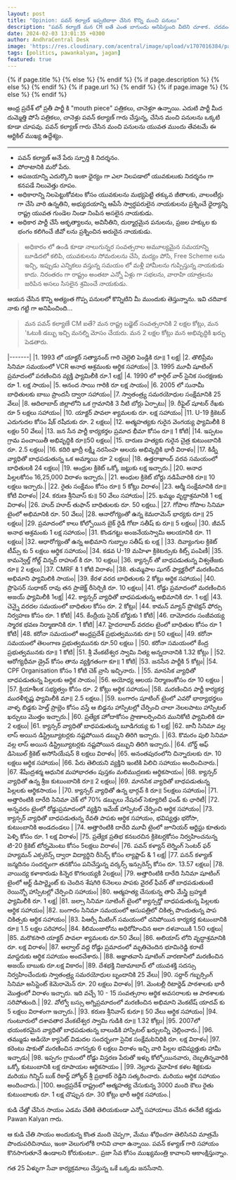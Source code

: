 ```yaml
---
layout: post
title: "Opinion: పవన్ కల్యాణ్ ఇప్పటిదాకా చేసిన కొన్ని మంచి పనులు"
description: "పవన్ కల్యాణే మన CM ఐతే ఎంత బాగుండు అనిపిస్తుంది వీటిని చూశాక. చదవండి. చదివించండి."
date: 2024-02-03 13:01:35 +0300
author: AndhraCentral Desk
image: 'https://res.cloudinary.com/acentral/image/upload/v1707016384/pawank/PawanCM_nxehyn.jpg'
tags: [politics, pawankalyan, jagan]
featured: true
---
```


<meta content="{{ site.title }}" property="og:site_name">
{% if page.title %}
  <meta content="{{ page.title }}" property="og:title">
{% else %}
  <meta content="{{ site.title }}" property="og:title">
{% endif %}
{% if page.description %}
  <meta content="{{ page.description }}" property="og:description">
{% else %}
  <meta content="{{ site.description }}" property="og:description">
{% endif %}
{% if page.url %}
  <meta content="{{ site.url }}{{ page.url }}" property="og:url">
{% endif %}
{% if page.image %}
  <meta content="https://res.cloudinary.com/acentral/image/upload/v1707016384/pawank/PawanCM_nxehyn.jpg" property="og:image">
{% else %}
  <meta content="{{ site.url }}/images/og.png" property="og:image">
{% endif %}

ఆంధ్ర ప్రదేశ్ లో ప్రతీ పార్టీ కి "mouth piece" పత్రికలు, చానెళ్లూ ఉన్నాయి. ఎదుటి పార్టీ మీద దుమ్మెత్తి పోసే పత్రికలు, చానెళ్లు పవన్ కల్యాణ్ గారు చేస్తున్న, చేసిన మంచి పనులను ఒక్కటి కూడా చూపవు. పవన్ కల్యాణ్ గారు చేసిన మంచి పనులను యువత ముందు తేవటమే ఈ ఆర్టికిల్ ముఖ్య ఉద్దేశ్యం. 

---

- పవన్ కల్యాణ్ అనే పేరు స్ఫూర్తి కి నిదర్శనం. 
- పోరాటానికి మరో పేరు. 
- అపజయాన్ని ఎదుర్కొని ఇంకా ధైర్యం గా ఎలా నిలపడాలో యువకులుకు నిదర్శనం గా కనపడే నిలువెత్తు రూపం. 
- అధికారాన్ని నిలపెట్టుకోవటం కోసం యువకులను మభ్యపెట్టి తక్కువ జీతాలకు, వాలంటీర్లు గా చేసి వారి ఉన్నతిని, అభ్యుదయాన్ని ఆపేసే స్వార్ధపరులైన నాయకులను ప్రశ్నించే ధైర్యాన్ని రాష్ట్ర యువత గుండెల  నిండా నింపిన అసలైన నాయకుడు.
- అధికార పార్టీ చేసే ఆకృత్యాలను, అవినీతిని, దుర్మార్గమైన పనులను, ప్రజల హక్కుల కు భంగం కలిగించే జీవో లను ప్రశ్నించిన అరుదైన నాయకుడు. 

> అధికారం లో ఉండి కూడా నాలుగున్నర సంవత్సరాల అమూల్యమైన సమయాన్ని  బూడిదలో కలిపి, యువకులను సోమరులను చేసి, మద్యం పోసి, Free Scheme లను ఇచ్చి, ఇప్పుడు ఎన్నికలు వస్తున్న సమయం లో మళ్లీ హామీలను గుప్పిస్తున్న నాయకుడు కాదు. నిరంతరం గా రాష్ట్రం అంతటా ఎన్నో ఏళ్లు గా సభలను, వారాహి యాత్రలను జరిపిన అసలు సిసలైన శ్రమించే నాయకుడు.

ఆయన చేసిన కొన్ని అత్యంత గొప్ప పనులలో కొన్నిటిని మీ ముందుకు తెస్తున్నాను. ఇవి చదివాక నాకు గట్టి గా అనిపించింది...

> మన పవన్ కల్యాణే CM ఐతే? మన రాష్ట్ర బడ్జెట్ సంవత్సరానికి 2 లక్షల కోట్లు, మన 'ఓటుకి డబ్బు ఇచ్చి మనల్ని మోసం చేయరు. మన 2 లక్షల కోట్లు మన అభివృద్ధికి ఖర్చు పెడతారు.

|-------|
|1. 1993 లో యాక్టర్ సత్యానంద్ గారి చెల్లెలి పెండ్లికి రూ॥ 1 లక్ష|
|2. తొలిప్రేమ సినిమా సమయంలో VCR అనాథ ఆశ్రమంకు ఆర్థిక సహాయం|
|3. 1995 మూవీ షూటింగ్ ప్రమాదంలో పరణించిన వ్యక్తి ఫ్యామిలీకి రూ.1 లక్ష|
|4. 1990 లో కార్గిల్ వార్ సైనిక సంరక్షణకు రూ 1. లక్ష సాయం|
|5. ఆనంద సాయి గారికి రూ లక్ష సాయం|
|6. 2005 లో సునామీ బాధితులకు బాబు ప్రాందసీ ద్వారా సహాయం|
|7. స్వాతంత్ర్య సమరయోధుల సంక్షేమానికి 25 వేలు|
|8. ఆదిలాబాద్ జిల్లాలోని ఒక గ్రామానికి 3 నీటి బోర్లు ఏర్పాటు|
|9. రీఫైల్ షూటర్ రేఖకు రూ 5 లక్షలు సహాయం|
|10. యాక్టర్ పావలా శ్యామలకు రూ. లక్ష సహాయం|
|11. U-19 క్రికెటర్ ఎదుగుదల కోసం షేక్ రషీదుకు రూ. 2 లక్షలు|
|12. అత్మహత్యకు గురైన వెంగయ్య ఫ్యామిలీకి 8 లక్షల 50 వేలు|
|13. జన సేన పార్టీ కార్యకర్తల ప్రమాద భీమా కోసం రూ॥ 1 కోటి|
|14. ఇప్పటం గ్రామ పంచాయితీ అభివృద్ధికి రూ॥50 లక్షలు|
|15. దారుణ హత్యకు గురైన చైత్ర కుటుంబానికి రూ. 2.5 లక్షలు|
|16. కదిరి ఖాద్రీ లక్ష్మీ నరసింహ ఆలయ అభివృద్ధికి భారీ విరాళం|
|17. కిడ్నీ వ్యాధితో బాధపడుతున్న ఒక అమ్మాయి రూ 2 లక్షలు|
|18. ఉత్తరాఖాంద్ వరవ సమయంలో బాధితులకి 24 లక్షలు|
|19. ఆంధ్రుల క్రికెట్ ఒక్కో జట్టుకు లక్ష ఇచ్చారు.|
|20. అనాధ పిల్లలకోసం 16,25,000 విరాళం ఇచ్చారు.|
|21. అంధుల క్రికెట్ బోర్డు నడిపేవారికి రూ॥ 10 లక్షలు ఇచ్చారు.|
|22. రైతు సంక్షేమం కోసం రూ॥ 5 కోట్లు విరాళం|
|23. ఆర్మీ సంక్షేమానికి రూ॥ కోటి విరాళం|
|24. కరుణ శ్రీనివాస్ కు॥ 50 వేలు సహాయం|
|25. ఖమ్మం వృద్ధాశ్రమానికి 1 లక్ష విరాళం|
|26. హుద్ హూద్ తుఫాన్ బాధితులకు రూ. 50 లక్షలు.|
|27. గోపాల గోపాల సినిమా టైంలో అభిమానికి రూ. 50 వేలు|
|28. ఆనారోగ్యంతో ఉన్న కెమరామెన్ భార్యకు రూ॥ 25 లక్షలు|
|29. ప్రమాదంలో కాలు కోల్పోయిన బైక్ రైడీ గోటా సతీష్ కు రూ॥ 5 లక్షలు|
|30. జీవన్ అనాథ ఆశ్రమంకు 1 లక్ష సహాయం|
|31. కొండగట్టు అంజనేయస్వామి ఆలయానికి రూ. 11 లక్షలు|
|32. ఆధారోగ్యంతో ఉన్న అభిమాని గుబ్బాల సతీష్ కు లక్ష |
|33. దివ్యాంగుల క్రికెట్ టీమ్స్ కు 5 లక్షలు ఆర్థిక సహాయం|
|34. కడవ U-19 మహిళా క్రికెటర్సుకు కిట్స్ పంపిణీ|
|35. కామన్వెల్త్ గోల్డ్ విన్నర్ రాహుల్ కి రూ. 10 లక్షలు|
|36. క్యాన్సర్ తో బాధపడుతున్న విశ్వతేజకు రూ॥ 2 లక్షలు|
|37. CMRF కి 1 కోటి విరాళం|
|38. తుమ్మపాల షుగర్ ఫ్యాక్టరీలో మరణించిన అభిమాని ఫ్యామిలికి సాయం|
|39. కేరళ వరద బాధితులకు 2 కోట్లు ఆర్థిక సహాయం|
|40. ప్రొఫెసర్ సుధాకర్ రావు తన ప్రాజెక్ట్ రీసెర్చికి రూ. 10 లక్షలు|
|41. రోడ్డు ప్రమాదంలో మరణించిన అజయ్ ఫ్యామిలీకి 1లక్ష|
|42. క్యాన్సర్ వ్యాధితో బాధపడుతున్న అభిమానికి రూ. 1 లక్ష|
|43. చెన్నై వరదల సమయంలో బాధితుల కోసం రూ. 2 కోట్లు|
|44. కామన్ మ్యాన్ ప్రొటెక్షన్ ఫోర్సు నిర్వహణ కోసం రూ. 1 కోటి|
|45. కేంద్రీయ సైనిక్ బోర్డుకు 1 కోటి|
|46. దామోదరం సంజీవయ్య స్మారక భవణ నిర్మాణానికి రూ. 1 కోటి|
|47. హైదరాబాద్ వరదల టైంలో బాధితుల కోసం రూ 1 కోటి|
|48. కరోనా సమయంలో ఆంధ్రప్రదేశ్ ప్రభుత్వమునకు రూ॥ 50 లక్షలు|
|49. కరోనా సమయంలో తెలంగాణ ప్రభుత్వమునకు రూ.50 లక్షలు |
|50. కరోనా సమయంలో కేంద్ర ప్రభుత్వమునకు రూ॥ 1 కోటి|
|51. శ్రీ వేంకటేశ్వర స్వామి నిత్య అన్నదానానికి 1.32 కోట్లు |
|52. ఆరోగ్యధీమా డ్రైవ్ కోసం  తాను వ్యక్తిగతంగా కూ॥ 1 కోటి|
|53. జనసేన పార్టీకి 5 కోట్లు|
|54. CPF Organisation కోసం 1 కోటి చెక్ వ్రాసి ఇచ్చినారు. |
|55. మానసిక వ్యాధితో బాధపడుతున్న పిల్లలకు ఆర్థిక సాయం|
|56. అయోధ్య ఆలయ నిర్మాణంకోసం రూ 10 లక్షలు |
|57. క్రియాశీలక సభ్యత్వం కోసం రూ. 2 కోట్లు ఆర్థిక సహాయం|
|58. మరణించిన పార్టీ కార్యకర్త మురళీకృష్ణ ఫ్యామిలీకి మా॥ 2.5 లక్షలు.|
|59. బంగారం షూటింగ్ టైంలో ఎవరో భార్యాభర్తలు వాళ్ళ బిడ్డకు హెల్త్ ప్రాబ్లెం కోసం వస్తే ఆ బిడ్డను హాస్పిటల్లో చేర్పించి చాలా నెలలపాటు హాస్పిటల్ ఖర్చులు మొత్తం ఇచ్చారు.|
|60. ప్రత్యేక హోదాకోసం ప్రాణాలర్పించిన మునికోటి ఫ్యామిలికి రూ 2 లక్షలు|
|61. క్యాన్సర్ వ్యాధితో బాధపడుతున్న బూడిగయ్య కు 1 లక్ష|
|62. జానీ సినిమా వల్ల లాస్ అయిన డిస్ట్రిబ్యూటర్లకు నష్టపోయిన డబ్బుని తిరిగి ఇచ్చారు. |
|63. కొమరం పులి సినిమా వల్ల లాస్ అయిన డిస్ట్రిబ్యూటర్లకు నష్టపోయిన డబ్బుని తిరిగి ఇచ్చారు.|
|64. బోర్డ్ ఆఫ్ డిసెబుల్ క్రికెట్ అసోసియేషన్  8 లక్షలు విరాళం|
|65. అనంతపురంలోని చిన్నారులకు రూ. 10 లక్షలు ఆర్థిక సహాయం|
|66. పేరు తెలియని వ్యక్తిని ఇంటికి పిలిచి సహాయం అందించినారు.|
|67. శేషేంద్రశర్మ ఆధునిక మహాభారతం పుస్తకం మలిముద్రణకు ఆర్థికసాయం|
|68. క్యాన్సర్ వ్యాధితో ఉన్న శ్రీజ కుటుంబానికి రూ॥ 2 లక్షలు|
|69. మానసిక వ్యాధితో బాధపడుతున్న పిల్లలకు ఆర్థికసాయం |
|70. క్యాన్సర్ వ్యాధితో ఉన్న భార్గవ్ కి రూ॥ 5లక్షలు సహాయం|
|71. అత్తారింటికి దారేది సినిమా చెక్ లో 70% డబ్బులు నేషనల్ సెక్యూరిటీ ఫండ్ కు ఛారిటీ|
|72. అన్నవరం టైంలో రోడ్డుప్రమాదంలో వ్యక్తిని ఇమేజ్ హాస్పిటల్ చేర్పించి ఆర్థిక సహాయం|
|73. క్యాన్సర్ వ్యాధితో బాధపడుతున్న రేవతి పాపకు ఆర్థిక సహాయం, భవిష్యత్తు భరోసా, కుటుంబానికి అండదండలు |
|74. అత్తారింటికి దారేది మూవీ టైంలో జూనియర్ ఆర్టిస్టు కూతురు పెళ్ళి కోసం రూ. 1 లక్ష విరాళం|
|75. ప్రత్యేక ప్రతిభ కనబరచిన క్రికెటర్లకోసం నిర్వహించనున్న టి-20 క్రికెట్ టోర్నమెంటు కోసం 5లక్షలు విరాళం|
|76. పవన్ కళ్యాన్ లెర్నింగ్ సెంటర్ ఫర్ హ్యూమన్ ఎక్సలెన్స్ ద్వారా విద్యార్థిని రీసెర్చ్ కోసం ల్యాప్టాప్ & 1 లక్ష|
|77. పనన్ కళ్యాణ్ జన్మదినం సందర్భంగా తనకోసం పనిచేస్తున్న వర్కర్స్ ఇన్సురెన్స్ కోసం రూ. 13.57 లక్షలు|
|78. వాయిద్య కళాకారుడు కిన్నెర కొగలయ్యకి 2లక్షలు|
|79. అత్తారింటికి దారేది సినిమా షూటింగ్ టైంలో ఆర్ట్ డిపార్ట్మెంట్ కు చెందిన శేషగిరి 6నెలలు పాపకు వైరల్ ఫీవర్ తో బాధపడుతుంటే రెయిన్బో హాస్పిటల్లో చేర్పించి సహాయం|
|80. ఆత్మహత్య చేసుకున్న తాపి మేస్త్రి బ్రహ్మజీ ఫ్యామిలీకి రూ. 1 లక్ష|
|81. జల్సా సినిమా సూటింగ్ టైంలో క్యాన్సర్తో బాధపడుతున్న పిల్లలకు ఆర్థిక సహాయం|
|82. బంగారం సినిమా సమయంలో ఆసుపత్రిలో చికిత్స పొందుతున్న పాప చికిత్సకు ఆర్ధిక సహాయం|
|83. పిఆర్పీ మీటింగ్ సమయంలో చనిపోయిన కార్యకర్త కుటుంబానికి రూ॥ 1.5 లక్షల పరిహారం|
|84. కిలిమంజారోను అధిరోహించిన అలా దళవాయికి 1.50 లక్షలు|
|85. మరొకసారి యాక్టర్ పావలా శ్యామలకు రూ.50 వేలు|
|86. అలియాస్ లోని వృద్ధాశ్రమానికి రూ. లక్ష విరాళం|
|87. అల్వాల్ వద్ద రోడ్డు ప్రమాదంలో మృతిచెందిన భూమిరెడ్డి కరాటే మాస్టరుకు ఆర్థిక సహాయం అందచేశారు.|
|88. అజ్ఞాతవాసి షూటింగ్ వారణాసిలో మరణించిన అజయ్ బాబుకు రూ.లక్ష వికారం|
|89. దేశభక్తి నిజామాబాద్ లో యువశక్తి సదస్సు నిర్వహించేందుకు స్వాతంత్ర్య సమరయోధుల బృందానికి 25 వేలు|
|90. సర్దార్ గబ్బర్సింగ్ సినిమా అసిస్టెంట్ కెమెరామెన్ రూ. 20 లక్షలు విరాళం|
|91. మెంటల్లీ రిటార్డెడ్ పాఠశాలకు భారీ మొత్తంలో విరాళం ఇచ్చారు. ఇది వచ్చే 10 - 15 సంవత్సరాల ఆర్థిక అవసరాలకు ఆ పాఠశాలకు సరిపోతుంది.|
|92. వోల్వో బస్సు అగ్నిప్రమాదంలో మరణించిన అభిమాని వెంకటేష్ యాదవ్ కు 5 లక్షలు విరాళంగా ఇచ్చారు.|
|93. కరుణ శ్రీనివాస్ కురూ॥ 50 వేలు ఆర్థిక సహాయం|
|94. గుంటూరులో దశావతార వేంకటేశ్వర స్వామి గుడికి రూ॥ 1.32 కోట్లు|
|95. 2007లో భయంకరమైన వ్యాధితో బాధపడుతున్న బాలుడికి హాస్పిటల్ ఖర్చులన్నీ చెల్లించారు.|
|96. తమ్ముడు ఆడియో క్యాసెట్ విడుదల సందర్భంగా సైనిక సంక్షేమbనిధికి రూ. లక్ష విరాళం|
|97. కరెంటు షాకుతో మరణించిన నాగన్నకు 6 లక్షలు విరాళం ఇచ్చి వారి పిల్లల భవిష్యత్తుకు హామీ ఇచ్చాడు|
|98. ఇప్పగం గ్రామంలో రోడ్డు విస్తరణ పేరుతో ఇళ్ళు కోల్పోయినవారు, దెబ్బతిన్నవారికి ఒక్కో కుటుంబానికి లక్ష రూపాయల ఆర్థికసాయం |
|99. నెల్లూరు వైవాహిక కళల శిక్షకుడు మరియు గిన్నిస్ బుక్ రికార్డ్ హోల్డర్ శ్రీ ప్రభాకర్ రెడ్డిని సత్కరించారు. మరియు ఆర్ధిక సహాయం అందించారు.|
|100. ఆంధ్రప్రదేశ్ రాష్ట్రంలో ఆత్మహత్య చేసుకున్న 3000 మంది కౌలు రైతు కుటుంబాలకు రూ. 1 లక్ష చొప్పున రూ. 30 కోట్లు భారీ ఆర్థిక సహాయం.|

కుడి చేత్తో చేసిన సాయం ఎడమ చేతికి తెలియకుండా ఎన్నో సహాయాలు చేసిన ఈనేటి కర్ణుడు Pawan Kalyan గారు.

ఆ కుడి చేతి సాయం అందుకున్న కొంత మంది చెప్పగా, మేము శోధించగా తెలిసినవి మాత్రమే పొందుపరిచినాము, ఇంకా వెలుగులోకి రానివి చాలా ఉన్నాయి. పవన్ కళ్యాణ్ గారి సహాయం కొనసాగుతూనే ఉండాలని కోరుకుంటూ.. ప్రజా సేవ కోసం ముఖ్యమంత్రి కావాలని ఆకాంక్షిస్తున్నాం. 

గత 25 ఏళ్ళుగా సేవా కార్యక్రమాలు చేస్తున్న ఒకే ఒక్కడు జనసేనాని.